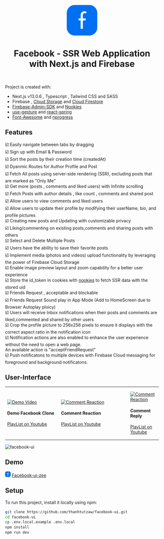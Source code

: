 <div  align="center">
<img src="public/logo.svg" width="100" height="100" alt="logo" title="logo" /></div>
<h1 align="center" >Facebook - SSR Web Application with Next.js and Firebase</h1>
<br />

Project is created with:

* Next.js v13.0.6 , Typescript , Tailwind CSS and SASS
* Firebase , [Cloud Storage](https://firebase.google.com/docs/storage/web/start) and [Cloud Firestore](https://firebase.google.com/docs/firestore)
* [Firebase-Admin-SDK](https://www.npmjs.com/package/firebase-admin) and [Nookies](https://www.npmjs.com/package/nookies)
* [use-gesture](https://www.npmjs.com/package/@use-gesture/react) and [react-spring](https://www.npmjs.com/package/react-spring)
* [Font-Awesome](https://fontawesome.com) and [nprogress](https://www.npmjs.com/package/nprogress)

## Features

:ballot_box_with_check: Easily navigate between tabs by dragging \
:ballot_box_with_check: Sign up with Email & Password \
:ballot_box_with_check: Sort the posts by their creation time (createdAt)\
:ballot_box_with_check: Dyanmic Routes for Author Profile and Post \
:ballot_box_with_check: Fetch All posts using server-side rendering (SSR), excluding posts that are marked as "Only Me" \
:ballot_box_with_check: Get more (posts , comments and liked users) with Infinite scrolling \
:ballot_box_with_check: Fetch Posts with author details , like count , comments and shared post \
:ballot_box_with_check: Allow users to view comments and liked users \
:ballot_box_with_check: Allow users to update their profile by modifying their userName, bio, and profile pictures\
:ballot_box_with_check: Creating new posts and Updating with customizable privacy \
:ballot_box_with_check: Liking/commenting on existing posts,comments and sharing posts with others \
:ballot_box_with_check: Select and Delete Multiple Posts \
:ballot_box_with_check: Users have the ability to save their favorite posts \
:ballot_box_with_check: Implement media (photos and videos) upload functionality by leveraging the power of Firebase Cloud Storage \
:ballot_box_with_check: Enable image preview layout and zoom capability for a better user experience \
:ballot_box_with_check: Store the id_token in cookies with [nookies](https://www.npmjs.com/package/nookies) to fetch SSR data with the stored uid \
:ballot_box_with_check: Friends Request , acceptable and blockable \
:ballot_box_with_check: Friends Request Sound play in App Mode (Add to HomeScreen due to Browser Autoplay ploicy) \
:ballot_box_with_check: Users will receive Inbox notifications when their posts and comments are liked,commented and shared by other users \
:ballot_box_with_check: Crop the profile picture to 256x256 pixels to ensure it displays with the correct aspect ratio in the notification icon \
:ballot_box_with_check: Notification actions are also enabled to enhance the user experience without the need to open a web page. \
   An available action is "acceptFriendRequest" \
:ballot_box_with_check: Push notificatons to multiple devices with Firebase Cloud messaging for foreground and background notificatons.

## User-Interface

<table>
  <tr>
    <td width="35%">

  [<img src="https://i.ytimg.com/vi/CRV3aZOFefQ/hqdefault.jpg?sqp=-oaymwEXCNACELwBSFryq4qpAwkIARUAAIhCGAE=&rs=AOn4CLBqtT-uhS2uJy8JiALvbaBPFnL7hg" alt="Demo Video" width="100%">](https://www.youtube.com/watch?v=CRV3aZOFefQ&list=PL7OpFd3agQxb3jOqAVm4msHNlH34uai3i&index=1 "Demo Video")



#### Demo Facebook Clone



[PlayList on Youtube](https://www.youtube.com/watch?v=CRV3aZOFefQ&list=PL7OpFd3agQxb3jOqAVm4msHNlH34uai3i&index=1)

</td>
<td width="45%">

[<img src="https://i9.ytimg.com/vi/qHDI74wPjZc/mqdefault.jpg?v=657818a9&sqp=CMCRtqwG&rs=AOn4CLBYJvXnkgfm-FpYtIBLz4_h50meCQ" alt="Comment Reaction" width="100%">](https://www.youtube.com/watch?v=qHDI74wPjZc&list=PL7OpFd3agQxb3jOqAVm4msHNlH34uai3i&index=2 "Comment Reaction")



#### Comment Reaction



[PlayList on Youtube](https://www.youtube.com/playlist?list=PL7OpFd3agQxb3jOqAVm4msHNlH34uai3i)

</td>
<td width="50%">

  [<img src="https://i9.ytimg.com/vi/9THDU0eoA48/mqdefault.jpg?v=657d2945&sqp=COyTtqwG&rs=AOn4CLCAN26-1CEy9EyZeGRd82njY3yVWw" alt="Comment Reaction" width="100%">](https://www.youtube.com/watch?v=9THDU0eoA48&list=PL7OpFd3agQxb3jOqAVm4msHNlH34uai3i&index=4 "Comment Reply")



#### Comment Reply



[PlayList on Youtube](https://www.youtube.com/playlist?list=PL7OpFd3agQxb3jOqAVm4msHNlH34uai3i)

</td>
  </tr>




</table>


![facebook-ui](https://github.com/thanhtutzaw/facebook-ui/assets/71011043/22e082c7-81d0-47ff-a7b1-a1067167d6f5)

## Demo

<img src="public/logo.svg" width="18" height="18" alt="logo" title="logo" />  [Facebook-ui-zee](https://facebook-ui-zee.vercel.app/)

## Setup

To run this project, install it locally using npm:

```bash
git clone https://github.com/thanhtutzaw/facebook-ui.git
cd facebook-ui
cp .env.local.example .env.local
npm install
npm run dev
```
